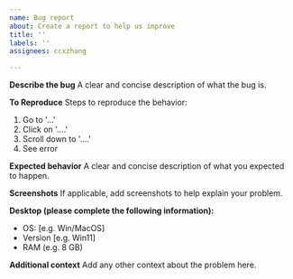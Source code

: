 ```yaml
---
name: Bug report
about: Create a report to help us improve
title: ''
labels: ''
assignees: ccxzhang

---
```


**Describe the bug**
A clear and concise description of what the bug is.

**To Reproduce**
Steps to reproduce the behavior:
1. Go to '...'
2. Click on '....'
3. Scroll down to '....'
4. See error

**Expected behavior**
A clear and concise description of what you expected to happen.

**Screenshots**
If applicable, add screenshots to help explain your problem.

**Desktop (please complete the following information):**
 - OS: [e.g. Win/MacOS]
 - Version [e.g. Win11]
 - RAM (e.g. 8 GB)

**Additional context**
Add any other context about the problem here.
